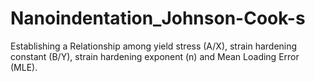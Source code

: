 # Nanoindentation_Johnson-Cook-s
Establishing a Relationship among yield stress (A/X), strain hardening constant (B/Y), strain hardening exponent (n) and Mean Loading Error (MLE).
